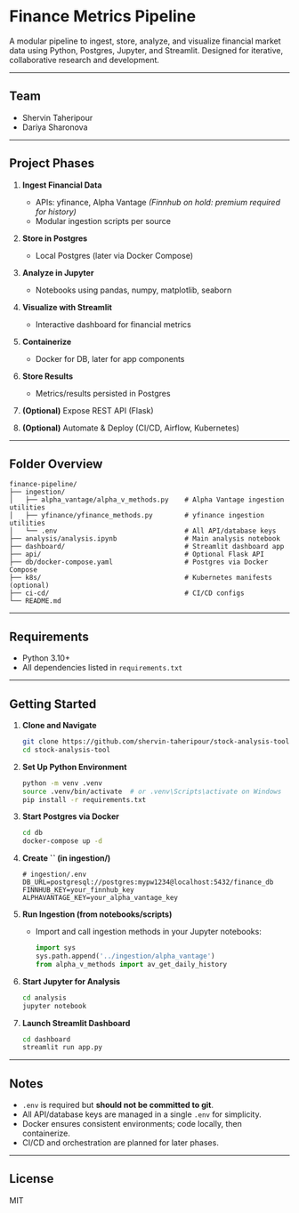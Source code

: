 # Finance Metrics Pipeline

A modular pipeline to ingest, store, analyze, and visualize financial market data using Python, Postgres, Jupyter, and Streamlit. Designed for iterative, collaborative research and development.

---

## Team

- Shervin Taheripour
- Dariya Sharonova

---

## Project Phases

1. **Ingest Financial Data**

   - APIs: yfinance, Alpha Vantage *(Finnhub on hold: premium required for history)*
   - Modular ingestion scripts per source

2. **Store in Postgres**

   - Local Postgres (later via Docker Compose)

3. **Analyze in Jupyter**

   - Notebooks using pandas, numpy, matplotlib, seaborn

4. **Visualize with Streamlit**

   - Interactive dashboard for financial metrics

5. **Containerize**

   - Docker for DB, later for app components

6. **Store Results**

   - Metrics/results persisted in Postgres

7. **(Optional)** Expose REST API (Flask)

8. **(Optional)** Automate & Deploy (CI/CD, Airflow, Kubernetes)

---

## Folder Overview

```
finance-pipeline/
├── ingestion/
│   ├── alpha_vantage/alpha_v_methods.py    # Alpha Vantage ingestion utilities
│   ├── yfinance/yfinance_methods.py        # yfinance ingestion utilities
│   └── .env                                # All API/database keys
├── analysis/analysis.ipynb                 # Main analysis notebook
├── dashboard/                              # Streamlit dashboard app
├── api/                                    # Optional Flask API
├── db/docker-compose.yaml                  # Postgres via Docker Compose
├── k8s/                                    # Kubernetes manifests (optional)
├── ci-cd/                                  # CI/CD configs
└── README.md
```

---

## Requirements

- Python 3.10+
- All dependencies listed in `requirements.txt`

---

## Getting Started

1. **Clone and Navigate**

   ```bash
   git clone https://github.com/shervin-taheripour/stock-analysis-tool.git
   cd stock-analysis-tool
   ```

2. **Set Up Python Environment**

   ```bash
   python -m venv .venv
   source .venv/bin/activate  # or .venv\Scripts\activate on Windows
   pip install -r requirements.txt
   ```

3. **Start Postgres via Docker**

   ```bash
   cd db
   docker-compose up -d
   ```

4. **Create **``** (in ingestion/)**

   ```env
   # ingestion/.env
   DB_URL=postgresql://postgres:mypw1234@localhost:5432/finance_db
   FINNHUB_KEY=your_finnhub_key
   ALPHAVANTAGE_KEY=your_alpha_vantage_key
   ```

5. **Run Ingestion (from notebooks/scripts)**

   - Import and call ingestion methods in your Jupyter notebooks:
     ```python
     import sys
     sys.path.append('../ingestion/alpha_vantage')
     from alpha_v_methods import av_get_daily_history
     ```

6. **Start Jupyter for Analysis**

   ```bash
   cd analysis
   jupyter notebook
   ```

7. **Launch Streamlit Dashboard**

   ```bash
   cd dashboard
   streamlit run app.py
   ```

---

## Notes

- `.env` is required but **should not be committed to git**.
- All API/database keys are managed in a single `.env` for simplicity.
- Docker ensures consistent environments; code locally, then containerize.
- CI/CD and orchestration are planned for later phases.

---

## License

MIT

